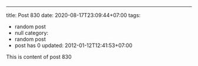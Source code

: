 ---
title: Post 830
date: 2020-08-17T23:09:44+07:00
tags:
  - random post
  - null
category:
  - random post
  - post has 0
updated: 2012-01-12T12:41:53+07:00

This is content of post 830